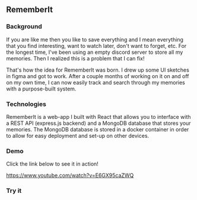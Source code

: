 ## RememberIt

### Background
If you are like me then you like to save everything and I mean everything that you find interesting, want to watch later, don't want to forget, etc. For the longest time, I've been using an empty discord server to store all my memories. Then I realized this is a problem that I can fix!

That's how the idea for RememberIt was born. I drew up some UI sketches in figma and got to work. After a couple months of working on it on and off on my own time, I can now easily track and search through my memories with a purpose-built system.

### Technologies
RememberIt is a web-app I built with React that allows you to interface with a REST API (express.js backend) and a MongoDB database that stores your memories.
The MongoDB database is stored in a docker container in order to allow for easy deployment and set-up on other devices.

### Demo
Click the link below to see it in action!

https://www.youtube.com/watch?v=E6GX95caZWQ

### Try it

<Instructions coming at a later date>
